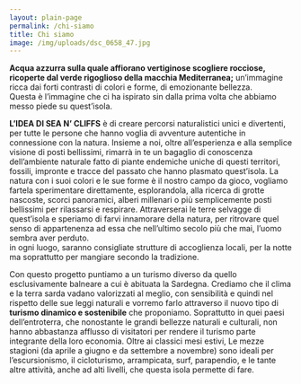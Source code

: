 ```yaml
---
layout: plain-page
permalink: /chi-siamo
title: Chi siamo
image: /img/uploads/dsc_0658_47.jpg
---
```

**Acqua azzurra sulla quale affiorano vertiginose scogliere rocciose, ricoperte dal verde rigoglioso della macchia Mediterranea;** un’immagine ricca dai forti contrasti di colori e forme, di emozionante bellezza.\
Questa è l’immagine che ci ha ispirato sin dalla prima volta che abbiamo messo piede su quest’isola.

**L’IDEA DI SEA N’ CLIFFS** è di creare percorsi naturalistici unici e divertenti, per tutte le persone che hanno voglia di avventure autentiche in connessione con la natura. 
Insieme a noi, oltre all’esperienza e alla semplice visione di posti bellissimi, rimarrà in te un bagaglio di conoscenza dell’ambiente naturale fatto di piante endemiche uniche di questi territori, fossili, impronte e tracce del passato che hanno plasmato quest’isola.
La natura con i suoi colori e le sue forme è il nostro campo da gioco, vogliamo fartela sperimentare direttamente, esplorandola, alla ricerca di grotte nascoste, scorci panoramici, alberi millenari o più semplicemente posti bellissimi per rilassarsi e respirare. Attraverserai le terre selvagge di quest’isola e speriamo di farvi innamorare della natura, per ritrovare quel senso di appartenenza ad essa che nell’ultimo secolo più che mai, l’uomo sembra aver perduto.
\
in ogni luogo, saranno consigliate strutture di accoglienza locali, per la notte ma soprattutto per mangiare secondo la tradizione. 

Con questo progetto puntiamo a un turismo diverso da quello esclusivamente balneare a cui è abituata la Sardegna. 
Crediamo che il clima e la terra sarda vadano valorizzati al meglio, con sensibilità e quindi nel rispetto delle sue leggi naturali e vorremo farlo attraverso il nuovo tipo di **turismo dinamico e sostenibile** che proponiamo. Soprattutto in quei paesi dell’entroterra, che nonostante le grandi bellezze naturali e culturali, non hanno abbastanza afflusso di visitatori per rendere il turismo parte integrante della loro economia.
Oltre ai classici mesi estivi, Le mezze stagioni (da aprile a giugno e da settembre a novembre) sono ideali per l’escursionismo, il cicloturismo, arrampicata, surf, parapendio, e le tante altre attività, anche ad alti livelli, che questa isola permette di fare.
